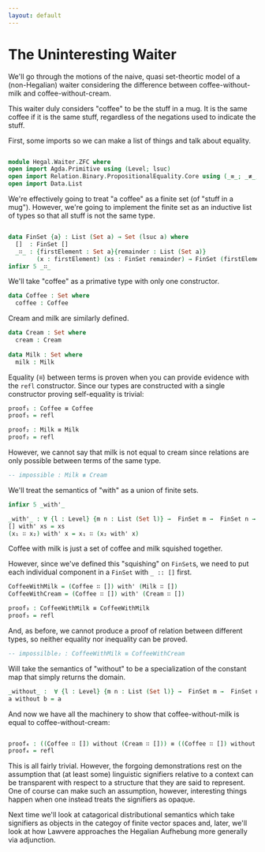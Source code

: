 ```yaml
---
layout: default
---
```


# The Uninteresting Waiter

We'll go through the motions of the naive, quasi set-theortic model of a (non-Hegalian) waiter considering the difference between coffee-without-milk and coffee-without-cream. 

This waiter duly considers "coffee" to be the stuff in a mug.  It is the same coffee if it is the same stuff, regardless of the negations used to indicate the stuff.

First, some imports so we can make a list of things and talk about equality.
```agda

module Hegal.Waiter.ZFC where 
open import Agda.Primitive using (Level; lsuc)
open import Relation.Binary.PropositionalEquality.Core using (_≡_; _≢_; refl)
open import Data.List

```

We're effectively going to treat "a coffee" as a finite set (of "stuff in a mug").  However, we're going to implement the finite set as an inductive list of types so that all stuff is not the same type.
```agda

data FinSet {a} : List (Set a) → Set (lsuc a) where
  []  : FinSet []
  _∷_ : {firstElement : Set a}{remainder : List (Set a)}
        (x : firstElement) (xs : FinSet remainder) → FinSet (firstElement ∷ remainder)
infixr 5 _∷_
```

 We'll take "coffee" as a primative type with only one constructor.
```agda
data Coffee : Set where
  coffee : Coffee
```

Cream and milk are similarly defined.
```agda
data Cream : Set where
  cream : Cream
  
data Milk : Set where
  milk : Milk
```

Equality (≡) between terms is proven when you can provide evidence with the `refl` constructor. Since our types are constructed with a single constructor proving self-equality is trivial:
```agda
proof₁ : Coffee ≡ Coffee
proof₁ = refl

proof₂ : Milk ≡ Milk
proof₂ = refl
```

However, we cannot say that milk is not equal to cream since relations are only possible between terms of the same type.
```agda
-- impossible : Milk ≢ Cream
```

We'll treat the semantics of "with" as a union of finite sets. 
```agda
infixr 5 _with'_

_with'_ : ∀ {l : Level} {m n : List (Set l)} →  FinSet m →  FinSet n → FinSet (m ++ n)
[] with' xs = xs
(x₁ ∷ x₂) with' x = x₁ ∷ (x₂ with' x)
```
Coffee with milk is just a set of coffee and milk squished together. 

However, since we've defined this "squishing" on  `FinSet`s, we need to put each individual component in a `FinSet` with `_ :: []` first.

```agda
CoffeeWithMilk = (Coffee ∷ []) with' (Milk ∷ [])
CoffeeWithCream = (Coffee ∷ []) with' (Cream ∷ [])

proof₃ : CoffeeWithMilk ≡ CoffeeWithMilk
proof₃ = refl
```
And, as before, we cannot produce a proof of relation between different types, so neither equality nor inequality can be proved.
```agda
-- impossilble₂ : CoffeeWithMilk ≡ CoffeeWithCream
```

Will take the semantics of "without" to be a specialization of the constant map that simply returns the domain.
```agda
_without_ :  ∀ {l : Level} {m n : List (Set l)} →  FinSet m →  FinSet n → FinSet m
a without b = a
```

And now we have all the machinery to show that coffee-without-milk is equal to coffee-without-cream:
```agda

proof₄ : ((Coffee ∷ []) without (Cream ∷ [])) ≡ ((Coffee ∷ []) without (Milk ∷ []))
proof₄ = refl

```

This is all fairly trivial.  However, the forgoing demonstrations rest on the assumption that (at least some) linguistic signifiers relative to a context can be transparent with respect to a structure that they are said to represent.  One of course can make such an assumption, however, interesting things happen when one instead treats the signifiers as opaque.

Next time we'll look at catagorical distributional semantics which take signifiers as objects in the categoy of finite vector spaces and, later, we'll look at how Lawvere approaches the Hegalian Aufhebung more generally via adjunction.

